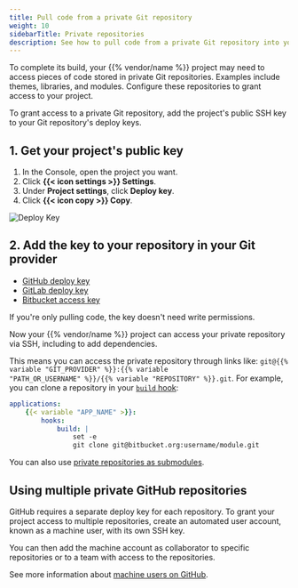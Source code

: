 ```yaml
---
title: Pull code from a private Git repository
weight: 10
sidebarTitle: Private repositories
description: See how to pull code from a private Git repository into your {{% vendor/name %}} build process.
---
```


To complete its build, your {{% vendor/name %}} project may need to access pieces of code stored in private Git repositories.
Examples include themes, libraries, and modules.
Configure these repositories to grant access to your project.

To grant access to a private Git repository,
add the project's public SSH key to your Git repository's deploy keys.

## 1. Get your project's public key

1.  In the Console, open the project you want.
2.  Click **{{< icon settings >}} Settings**.
3.  Under **Project settings**, click **Deploy key**.
4.  Click **{{< icon copy >}} Copy**.

![Deploy Key](/images/management-console/settings-deploy-key.png "0.5")

## 2. Add the key to your repository in your Git provider

*   [GitHub deploy key](https://docs.github.com/en/developers/overview/managing-deploy-keys#deploy-keys)
*   [GitLab deploy key](https://docs.gitlab.com/ee/user/project/deploy_keys/#grant-project-access-to-a-public-deploy-key)
*   [Bitbucket access key](https://support.atlassian.com/bitbucket-cloud/docs/configure-repository-settings/)

If you're only pulling code, the key doesn't need write permissions.

Now your {{% vendor/name %}} project can access your private repository via SSH, including to add dependencies.

This means you can access the private repository through links like: <code>git@{{% variable "GIT\_PROVIDER" %}}:{{% variable "PATH\_OR\_USERNAME" %}}/{{% variable "REPOSITORY" %}}.git</code>.
For example, you can clone a repository in your [`build` hook](../create-apps/hooks/_index.md):

```yaml {configFile="app"}
applications:
    {{< variable "APP_NAME" >}}:
        hooks:
            build: |
                set -e
                git clone git@bitbucket.org:username/module.git
```

You can also use [private repositories as submodules](./submodules.md#use-private-git-repositories).

## Using multiple private GitHub repositories

GitHub requires a separate deploy key for each repository.
To grant your project access to multiple repositories, create an automated user account, known as a machine user, with its own SSH key.

You can then add the machine account as collaborator to specific repositories
or to a team with access to the repositories.

See more information about [machine users on GitHub](https://docs.github.com/en/developers/overview/managing-deploy-keys#machine-users).
